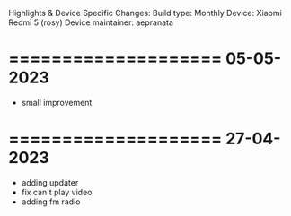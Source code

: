 Highlights & Device Specific Changes:
Build type: Monthly
Device: Xiaomi Redmi 5 (rosy)
Device maintainer: aepranata

====================
     05-05-2023
====================
* small improvement

====================
     27-04-2023
====================
* adding updater
* fix can't play video
* adding fm radio
